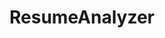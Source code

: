 ---
title: ResumeAnalyzer
emoji: 🐨
colorFrom: green
colorTo: red
sdk: streamlit
sdk_version: "1.42.0"
app_file: app.py
pinned: false
license: apache-2.0
short_description: Analyze Resume along with job description
---